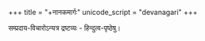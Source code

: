 +++
title = "+नानकमार्गः"
unicode_script = "devanagari"
+++

सम्प्रदाय-विचारोऽन्यत्र द्रष्टव्यः - हिन्दुत्व-पृष्ठेषु। 